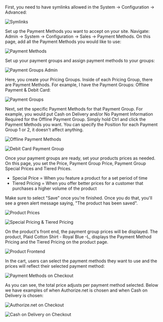 First, you need to have symlinks allowed in the System -> Configuration -> Advanced:


![Symlinks](Symlinks.png)


Set up the Payment Methods you want to accept on your site.
Navigate: Admin -> System -> Configuration -> Sales -> Payment Methods. On this page, add all the Payment Methods you would like to use:


![Payment Methods](payment_methods.png)


Set up your payment groups and assign payment methods to your groups:


![Payment Groups Admin](paymentgroups.png) 


Here, you create your Pricing Groups. Inside of each Pricing Group, there are Payment Methods. For example, I have the Payment Groups: Offline Payment & Debit Card:


![Payment Groups](payment_method_pricing_groups.png)


Next, set the specific Payment Methods for that Payment Group. For example, you would put Cash on Delivery and/or No Payment Information Required for the Offline Payment Group. Simply hold Ctrl and click the Payment Methods you want. You can specify the Position for each Payment Group 1 or 2, it doesn't affect anything.


![Offline Payment Methods](offline_payment_methods.png)


![Debit Card Payment Group](Debit_Card_Payment_Group.png)


Once your payment groups are ready, set your products prices as needed. On this page, you set the Price, Payment Group Price, Payment Group Special Prices and Tiered Prices. 
* Special Price = When you feature a product for a set period of time
* Tiered Pricing = When you offer better prices for a customer that purchases a higher volume of the product

Make sure to select "Save" once you're finished. Once you do that, you'll see a green alert message saying, "The product has been saved".


![Product Prices](Product_price_dashboard.png)


![Special Pricing & Tiered Pricing](special_tiered_pricing.png)


On the product's front end, the payment group prices will be displayed. The product, Plaid Cotton Shirt - Royal Blue -L, displays the Payment Method Pricing and the Tiered Pricing on the product page. 


![Product Frontend](Product_Frontend_Display.png)


In the cart, users can select the payment methods they want to use and the prices will reflect their selected payment method:


![Payment Methods on Checkout](Checkout_Payment_Method.png)


As you can see, the total price adjusts per payment method selected. Below we have examples of when Authorize.net is chosen and when Cash on Delivery is chosen:


![Authorize.net on Checkout](Authorize_net_checkout.png)


![Cash on Delivery on Checkout](cash_checkout.png)


